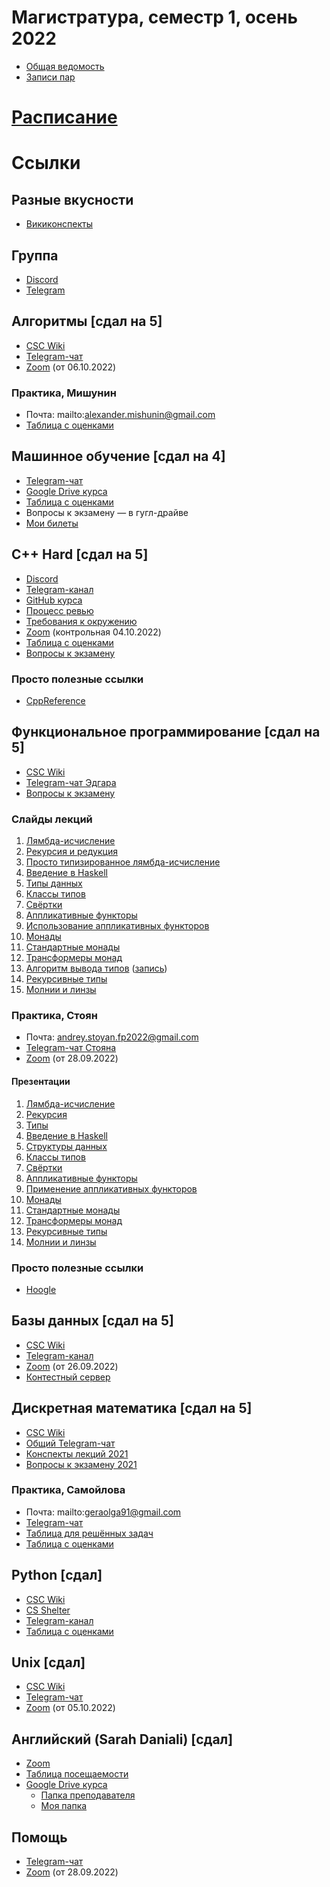 # Магистратура, семестр 1, осень 2022
- [Общая ведомость](https://docs.google.com/spreadsheets/d/1kW2yMNsPF1cv2z16alb7HgbcdbEiW39bXXzJx7_VWRI/edit#gid=986344552)
- [Записи пар](https://drive.google.com/drive/folders/1R2pH46-dCX30JVGocucqGv2HsAczzaS6?usp=sharing)

# [Расписание](./schedule.md)
# Ссылки
## Разные вкусности
- [Викиконспекты](https://neerc.ifmo.ru/wiki/index.php)

## Группа
- [Discord](https://discord.gg/YnmwRdSp7d)
- [Telegram](https://t.me/+a0A89gygHzcxYWMy)

## Алгоритмы \[сдал на 5\]
- [CSC Wiki](https://wiki.compscicenter.ru/index.php/%D0%90%D0%BB%D0%B3%D0%BE%D1%80%D0%B8%D1%82%D0%BC%D1%8B_5SE_%D0%BE%D1%81%D0%B5%D0%BD%D1%8C_2022)
- [Telegram-чат](https://t.me/+SoCfgbO4P600ZTMy)
- [Zoom](https://zoom.us/j/91496078686?pwd=TzZraEtwNURLbFV5WXFnYjJscUFFZz09) (от 06.10.2022)

### Практика, Мишунин
- Почта: mailto:alexander.mishunin@gmail.com
- [Таблица с оценками](https://docs.google.com/spreadsheets/d/11wMfO1UxDqdLJHgcCRacJtivrE7vZI20yKYbMG2blDc/edit#gid=0)

## Машинное обучение \[сдал на 4\]
- [Telegram-чат](https://t.me/+7Cug4PWpPNBmODhi)
- [Google Drive курса](https://drive.google.com/drive/folders/1Onm5w8_GV5GhM-RoJNxZ71fxar6c1uxQ)
- [Таблица с оценками](https://docs.google.com/spreadsheets/d/1sxlH0mmq2TPDSBGayyYaPZLnyqPU9fc07W_efvKO_yM/edit?usp=drive_web&ouid=110272677983187379651)
- Вопросы к экзамену — в гугл-драйве
- [Мои билеты](./ml.md)

## C++ Hard \[сдал на 5\]
- [Discord](https://discord.gg/TamhjH99)
- [Telegram-канал](https://t.me/+3C_FV6gTykY4MTJi)
- [GitHub курса](https://github.com/cpp-practice/cpp-public-2223)
- [Процесс ревью](https://github.com/cpp-practice/cpp-public-2223/blob/main/semester-1/seminar-tasks-review.md)
- [Требования к окружению](https://github.com/cpp-practice/cpp-public-2223/blob/main/requirements.md)
- [Zoom](https://us02web.zoom.us/j/89862080943?pwd=OE81V1BFM1Vmd2ErVGxiTHVycHBvdz09) (контрольная 04.10.2022)
- [Таблица с оценками](https://docs.google.com/spreadsheets/d/1vfAQxIluCHa0oERst2FGqviX_dBbGlQX8dDOtg1jMW8/edit)
- [Вопросы к экзамену](https://docs.google.com/document/d/1U9j4YX4XwZOYe_F_Cv3O3dp9KOi_6iLhecPzRv6iJjc/edit#)

### Просто полезные ссылки
- [CppReference](https://en.cppreference.com/)

## Функциональное программирование \[сдал на 5\]
- [CSC Wiki](https://wiki.compscicenter.ru/index.php/%D0%A4%D0%9F_5SE_%D0%BE%D1%81%D0%B5%D0%BD%D1%8C_2022)
- [Telegram-чат Эдгара](https://t.me/+q74XyuMQUxQwZWIy)
- [Вопросы к экзамену](https://wiki.compscicenter.ru/images/c/c0/QExamIFMO2022.pdf)

### Слайды лекций
1. [Лямбда-исчисление](https://wiki.compscicenter.ru/images/d/d0/Fpc01IFMO2022.pdf)
2. [Рекурсия и редукция](https://wiki.compscicenter.ru/images/a/ac/Fpc02IFMO2022.pdf)
3. [Просто типизированное лямбда-исчисление](https://wiki.compscicenter.ru/images/8/82/Fpc03IFMO2022.pdf)
4. [Введение в Haskell](https://wiki.compscicenter.ru/images/4/4a/Fpc04IFMO2022.pdf)
5. [Типы данных](https://wiki.compscicenter.ru/images/a/a1/Fpc05IFMO2022.pdf)
6. [Классы типов](https://wiki.compscicenter.ru/images/9/9a/Fpc06IFMO2022.pdf)
7. [Свёртки](https://wiki.compscicenter.ru/images/5/5a/Fpc07IFMO2022.pdf)
8. [Аппликативные функторы](https://wiki.compscicenter.ru/images/5/5a/Fpc07IFMO2022.pdf)
9. [Использование аппликативных функторов](https://wiki.compscicenter.ru/images/f/f6/Fpc09IFMO2022.pdf)
10. [Монады](https://wiki.compscicenter.ru/images/c/c6/Fpc101IFMO2022.pdf)
11. [Стандартные монады](https://wiki.compscicenter.ru/images/7/7d/Fpc11IFMO2022.pdf)
12. [Трансформеры монад](https://wiki.compscicenter.ru/images/4/4f/Fpc12IFMO2022.pdf)
13. [Алгоритм вывода типов](https://wiki.compscicenter.ru/images/4/4f/Fpc12IFMO2022.pdf) ([запись](https://www.youtube.com/watch?v=JtMxwk5CG3Q&list=PLlb7e2G7aSpTDub2LFDVBvvjWj-53Gfuh))
14. [Рекурсивные типы](https://wiki.compscicenter.ru/images/6/6e/Fpc14IFMO2022.pdf)
15. [Молнии и линзы](https://wiki.compscicenter.ru/images/1/1a/Fpc15IFMO2022.pdf)

### Практика, Стоян
- Почта: andrey.stoyan.fp2022@gmail.com
- [Telegram-чат Стояна](https://t.me/+zoNDV9sFjZA5MWIy)
- [Zoom](https://zoom.us/j/95670888367?pwd=VjIwN0gzZ3NuOEhiTTBZVUQvVHp3QT09) (от 28.09.2022)

#### Презентации
1. [Лямбда-исчисление](https://wiki.compscicenter.ru/images/2/26/FP2022-01-Stoyan-Khalansky.pdf)
2. [Рекурсия](https://wiki.compscicenter.ru/images/9/9d/FP2022-02-Stoyan-Khalansky.pdf)
3. [Типы](https://wiki.compscicenter.ru/images/9/91/FP2022-03-Stoyan-Khalansky.pdf)
4. [Введение в Haskell](https://wiki.compscicenter.ru/images/0/04/FP2022-04-Stoyan-Khalansky.pdf)
5. [Структуры данных](https://wiki.compscicenter.ru/images/a/a5/FP2022-05-Stoyan-Khalansky.pdf)
6. [Классы типов](https://wiki.compscicenter.ru/images/0/0a/FP2022-06-Stoyan-Khalansky.pdf)
7. [Свёртки](https://wiki.compscicenter.ru/images/2/24/FP2022-07-Stoyan-Khalansky.pdf)
8. [Аппликативные функторы](https://wiki.compscicenter.ru/images/8/87/FP2022-08-Stoyan-Khalansky.pdf)
9. [Применение аппликативных функторов](https://wiki.compscicenter.ru/images/f/f0/FP2022-09-Stoyan-Khalansky.pdf)
10. [Монады](https://wiki.compscicenter.ru/images/0/0e/FP2022-10-Stoyan-Khalansky.pdf)
11. [Стандартные монады](https://wiki.compscicenter.ru/images/4/47/FP2022-11-Stoyan-Khalansky.pdf)
12. [Трансформеры монад](https://wiki.compscicenter.ru/images/b/bd/FP2022-12fixed-Stoyan-Khalansky.pdf)
13. [Рекурсивные типы](https://wiki.compscicenter.ru/images/c/c5/FP2022-13-Stoyan-Khalansky.pdf)
14. [Молнии и линзы](https://wiki.compscicenter.ru/images/b/b2/FP2022-14-Stoyan-Khalansky.pdf)

### Просто полезные ссылки
- [Hoogle](https://hoogle.haskell.org/)

## Базы данных \[сдал на 5\]
- [CSC Wiki](https://wiki.compscicenter.ru/index.php/DB_%D0%BE%D1%81%D0%B5%D0%BD%D1%8C_2022)
- [Telegram-канал](https://t.me/+tQx2cPUFhDs0ZGU6)
- [Zoom](https://zoom.us/j/96065781899?pwd=SlNaeHlmbDg1L2V2MThaMEc3M0haQT09) (от 26.09.2022)
- [Контестный сервер](http://52.215.151.195/)

## Дискретная математика \[сдал на 5\]
- [CSC Wiki](https://wiki.compscicenter.ru/index.php/%D0%9A%D0%BE%D0%BC%D0%B1%D0%B8%D0%BD%D0%B0%D1%82%D0%BE%D1%80%D0%B8%D0%BA%D0%B0_%D0%B8_%D1%82%D0%B5%D0%BE%D1%80%D0%B8%D1%8F_%D0%B3%D1%80%D0%B0%D1%84%D0%BE%D0%B2_5SE_%D0%BE%D1%81%D0%B5%D0%BD%D1%8C_2022)
- [Общий Telegram-чат](https://t.me/+LeW8hfZQZyk3MmJi)
- [Конспекты лекций 2021](https://wiki.compscicenter.ru/images/5/50/%D0%9E%D1%81%D0%BD%D0%BE%D0%B2%D1%8B_%D0%94%D0%9C_16_09_2021.pdf)
- [Вопросы к экзамену 2021](https://wiki.compscicenter.ru/images/9/93/%D0%9E%D1%81%D0%B5%D0%BD%D1%8C_2021-%D0%B2%D0%BE%D0%BF%D1%80%D0%BE%D1%81%D1%8B-%D0%BA-%D1%8D%D0%BA%D0%B7%D0%B0%D0%BC%D0%B5%D0%BD%D1%83_%D0%98%D0%A2%D0%9C%D0%9E.pdf)

### Практика, Самойлова
- Почта: mailto:geraolga91@gmail.com
- [Telegram-чат](https://t.me/+jSszZymbKXcyMWQy)
- [Таблица для решённых задач](https://docs.google.com/spreadsheets/d/1xAXKghsBmfy4ohmDeNuoAW2wEdrWC_UH0ntqlej8Fb8/edit?usp=drivesdk)
- [Таблица с оценками](https://docs.google.com/spreadsheets/d/1YWCFGlpyGLqgigMqKawI8oVh_i-tkh5z8X2kamyuyio/edit#gid=1129858061)

## Python \[сдал\]
- [CSC Wiki](https://wiki.compscicenter.ru/index.php/Python_5SE_%D0%BE%D1%81%D0%B5%D0%BD%D1%8C_2022)
- [CS Shelter](https://www.cs-shelter.xyz/itmo-5se-22/python-22)
- [Telegram-канал](https://t.me/+JFe2oi-DmwU1YTk6)
- [Таблица с оценками](https://docs.google.com/spreadsheets/d/1YRh-u8lqUHld8XtJM2L4QEwCmG4bE7gzHZq-HjCHmDc/edit#gid=0)

## Unix \[сдал\]
- [CSC Wiki](https://wiki.compscicenter.ru/index.php/Unix_%D0%BE%D1%81%D0%B5%D0%BD%D1%8C_2022)
- [Telegram-чат](https://t.me/+QH275TZPXBs2ODUy)
- [Zoom](https://zoom.us/j/96967343753?pwd=d0lObTNuL1RKUUtyazB5UTVqQVQ1UT09) (от 05.10.2022)

## Английский (Sarah Daniali) \[сдал\]
- [Zoom](https://itmo.zoom.us/j/3283483862)
- [Таблица посещаемости](https://docs.google.com/spreadsheets/d/1x_nMVjgfhSqnlo77pWMCRX04gYzKBo6U_u7V_PgtshU/edit?usp=sharing)
- [Google Drive курса](https://drive.google.com/drive/folders/1EIi05L6ZHwrzGSdJNrCPTMcLMr3lJ5gm)
    - [Папка преподавателя](https://drive.google.com/drive/folders/1rT0Uto4t_PpkRvlUbfuj2wUMjdfrDuXh)
    - [Моя папка](https://drive.google.com/drive/folders/1ThOvUZIKYl1jwTlTXCHU_XWHpTkUnCEH)

## Помощь
- [Telegram-чат](https://t.me/+BemOZnQwpCI1OTUy)
- [Zoom](https://zoom.us/j/89619013664?pwd=aFU5YzdTMkpqWlQzSkNqUEd5V29ZQT09) (от 28.09.2022)

